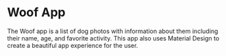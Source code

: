 Woof App
==================================

The Woof app is a list of dog photos with information about them including their name,
age, and favorite activity. This app also uses Material Design to create a beautiful app
experience for the user.
